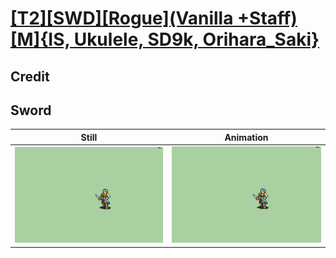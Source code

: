 # [\[T2\]\[SWD\]\[Rogue\]\(Vanilla +Staff\)\[M\]{IS, Ukulele, SD9k, Orihara_Saki}](../)

## Credit


	
## Sword

| Still | Animation |
| :---: | :-------: |
| ![Sword still](./Sword_000.png) | ![Sword animation](./Sword.gif) |
